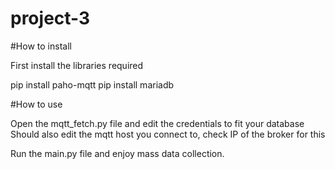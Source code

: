 # project-3

#How to install

First install the libraries required

pip install paho-mqtt
pip install mariadb

#How to use

Open the mqtt_fetch.py file and edit the credentials to fit your database
Should also edit the mqtt host you connect to, check IP of the broker for this

Run the main.py file and enjoy mass data collection.
